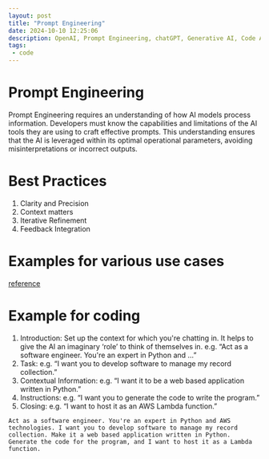 ```yaml
---
layout: post
title: "Prompt Engineering"
date: 2024-10-10 12:25:06
description: OpenAI, Prompt Engineering, chatGPT, Generative AI, Code Assistants
tags:
 - code
---
```


# Prompt Engineering 
Prompt Engineering requires an understanding of how AI models process information. Developers must know the capabilities and limitations of the AI tools they are using to craft effective prompts. This understanding ensures that the AI is leveraged within its optimal operational parameters, avoiding misinterpretations or incorrect outputs.

# Best Practices
1. Clarity and Precision
2. Context matters
3. Iterative Refinement
4. Feedback Integration

# Examples for various use cases
[reference](https://platform.openai.com/docs/guides/prompt-engineering#tactic-ask-the-model-to-adopt-a-persona)

# Example for coding
1. Introduction: Set up the context for which you're chatting in. It helps to give the AI an imaginary ‘role’ to think of themselves in. e.g. “Act as a software engineer. You're an expert in Python and …”
2. Task: e.g. “I want you to develop software to manage my record collection.”
3. Contextual Information: e.g. “I want it to be a web based application written in Python.”
4. Instructions: e.g. “I want you to generate the code to write the program.”
5. Closing: e.g. “I want to host it as an AWS Lambda function.”

```
Act as a software engineer. You're an expert in Python and AWS technologies. I want you to develop software to manage my record collection. Make it a web based application written in Python. Generate the code for the program, and I want to host it as a Lambda function.
```
